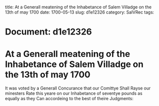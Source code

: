 title: At a Generall meatening of the Inhabetance of Salem Villadge on the 13th of may 1700
date: 1700-05-13
slug: d1e12326
category: SalVRec
tags: 




# Document: d1e12326


# At a Generall meatening of the Inhabetance of Salem Villadge on the 13th of may 1700 

It was voted by a Generall Concurance that our Comittye Shall Rayse our minesters Rate this yeare on our Inhabetance of seventye pounds as equally as they Can accordeing to the best of theire Judgments:
